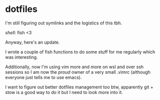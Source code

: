 # dotfiles

I'm still figuring out symlinks and the logistics of this tbh.

*shell*: fish <3

Anyway, here's an update.

I wrote a couple of fish functions to do some stuff for me regularly which was interesting.

Additionally, now I'm using vim more and more on wsl and over ssh sessions so I
am now the _proud_ owner of a very small .vimrc (although everyone just tells me to use emacs).

I want to figure out better dotfiles management too btw, apparently git + stow is a good way to do it
but I need to look more into it.

